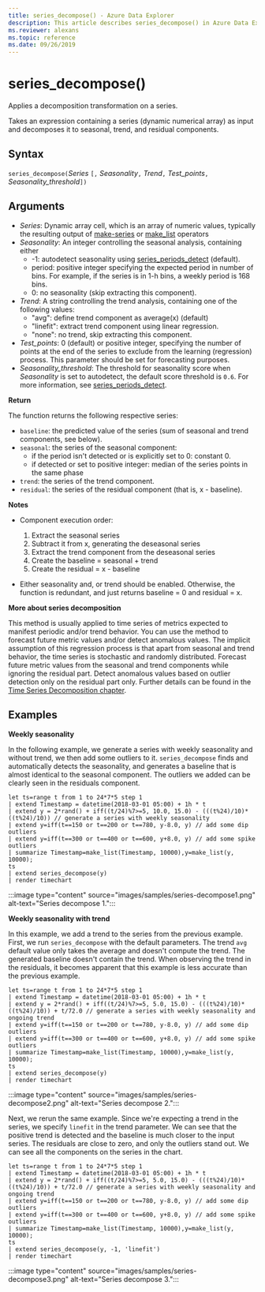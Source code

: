 ```yaml
---
title: series_decompose() - Azure Data Explorer
description: This article describes series_decompose() in Azure Data Explorer.
ms.reviewer: alexans
ms.topic: reference
ms.date: 09/26/2019
---
```

# series_decompose()

Applies a decomposition transformation on a series.  

Takes an expression containing a series (dynamic numerical array) as input and decomposes it to seasonal, trend, and residual components.
 
## Syntax

`series_decompose(`*Series* `[,` *Seasonality*`,` *Trend*`,` *Test_points*`,` *Seasonality_threshold*`])`

## Arguments

* *Series*: Dynamic array cell, which is an array of numeric values, typically the resulting output of [make-series](make-seriesoperator.md) or [make_list](makelist-aggfunction.md) operators
* *Seasonality*: An integer controlling the seasonal analysis, containing either
    * -1: autodetect seasonality using [series_periods_detect](series-periods-detectfunction.md) (default).
    * period: positive integer specifying the expected period in number of bins. For example, if the series is in 1-h bins, a weekly period is 168 bins.
    * 0: no seasonality (skip extracting this component).    
* *Trend*: A string controlling the trend analysis, containing one of the following values:
    * "avg": define trend component as average(x) (default)
    * "linefit": extract trend component using linear regression.
    * "none": no trend, skip extracting this component.    
* *Test_points*: 0 (default) or positive integer, specifying the number of points at the end of the series to exclude from the learning (regression) process. This parameter should be set for forecasting purposes.
* *Seasonality_threshold*: The threshold for seasonality score when *Seasonality* is set to autodetect, the default score threshold is `0.6`. For more information, see [series_periods_detect](series-periods-detectfunction.md).

**Return**

 The function returns the following respective series:

* `baseline`: the predicted value of the series (sum of seasonal and trend components, see below).
* `seasonal`: the series of the seasonal component:
    * if the period isn't detected or is explicitly set to 0: constant 0.
    * if detected or set to positive integer: median of the series points in the same phase
* `trend`: the series of the trend component.
* `residual`: the series of the residual component (that is, x - baseline).
  

**Notes**

* Component execution order:
    1. Extract the seasonal series
    2. Subtract it from x, generating the deseasonal series
    3. Extract the trend component from the deseasonal series
    4. Create the baseline = seasonal + trend
    5. Create the residual = x - baseline
    
* Either seasonality and, or trend should be enabled. Otherwise, the function is redundant, and just returns baseline = 0 and residual = x.

**More about series decomposition**

This method is usually applied to time series of metrics expected to manifest periodic and/or trend behavior. You can use the method to  forecast future metric values and/or detect anomalous values. The implicit assumption of this regression process is that apart from seasonal and trend behavior, the time series is stochastic and randomly distributed. Forecast future metric values from the seasonal and trend components while ignoring the residual part. Detect anomalous values based on outlier detection only on the residual part only. Further details can be found in the [Time Series Decomposition chapter](https://otexts.com/fpp2/decomposition.html).

## Examples

**Weekly seasonality**

In the following example, we generate a series with weekly seasonality and without trend, we then add some outliers to it. `series_decompose` finds and automatically detects the seasonality, and generates a baseline that is almost identical to the seasonal component. The outliers we added can be clearly seen in the residuals component.

<!-- csl: https://help.kusto.windows.net/Samples -->
```kusto
let ts=range t from 1 to 24*7*5 step 1 
| extend Timestamp = datetime(2018-03-01 05:00) + 1h * t 
| extend y = 2*rand() + iff((t/24)%7>=5, 10.0, 15.0) - (((t%24)/10)*((t%24)/10)) // generate a series with weekly seasonality
| extend y=iff(t==150 or t==200 or t==780, y-8.0, y) // add some dip outliers
| extend y=iff(t==300 or t==400 or t==600, y+8.0, y) // add some spike outliers
| summarize Timestamp=make_list(Timestamp, 10000),y=make_list(y, 10000);
ts 
| extend series_decompose(y)
| render timechart  
```

:::image type="content" source="images/samples/series-decompose1.png" alt-text="Series decompose 1.":::

**Weekly seasonality with trend**

In this example, we add a trend to the series from the previous example. First, we run `series_decompose` with the default parameters. The trend `avg` default value only takes the average and doesn't compute the trend. The generated baseline doesn't contain the trend. When observing the trend in the residuals, it becomes apparent that this example is less accurate than the previous example.

<!-- csl: https://help.kusto.windows.net/Samples -->
```kusto
let ts=range t from 1 to 24*7*5 step 1 
| extend Timestamp = datetime(2018-03-01 05:00) + 1h * t 
| extend y = 2*rand() + iff((t/24)%7>=5, 5.0, 15.0) - (((t%24)/10)*((t%24)/10)) + t/72.0 // generate a series with weekly seasonality and ongoing trend
| extend y=iff(t==150 or t==200 or t==780, y-8.0, y) // add some dip outliers
| extend y=iff(t==300 or t==400 or t==600, y+8.0, y) // add some spike outliers
| summarize Timestamp=make_list(Timestamp, 10000),y=make_list(y, 10000);
ts 
| extend series_decompose(y)
| render timechart  
```

:::image type="content" source="images/samples/series-decompose2.png" alt-text="Series decompose 2.":::

Next, we rerun the same example. Since we're expecting a trend in the series, we specify `linefit` in the trend parameter. We can see that the positive trend is detected and the baseline is much closer to the input series. The residuals are close to zero, and only the outliers stand out. We can see all the components on the series in the chart.

<!-- csl: https://help.kusto.windows.net/Samples -->
```kusto
let ts=range t from 1 to 24*7*5 step 1 
| extend Timestamp = datetime(2018-03-01 05:00) + 1h * t 
| extend y = 2*rand() + iff((t/24)%7>=5, 5.0, 15.0) - (((t%24)/10)*((t%24)/10)) + t/72.0 // generate a series with weekly seasonality and ongoing trend
| extend y=iff(t==150 or t==200 or t==780, y-8.0, y) // add some dip outliers
| extend y=iff(t==300 or t==400 or t==600, y+8.0, y) // add some spike outliers
| summarize Timestamp=make_list(Timestamp, 10000),y=make_list(y, 10000);
ts 
| extend series_decompose(y, -1, 'linefit')
| render timechart  
```

:::image type="content" source="images/samples/series-decompose3.png" alt-text="Series decompose 3.":::
